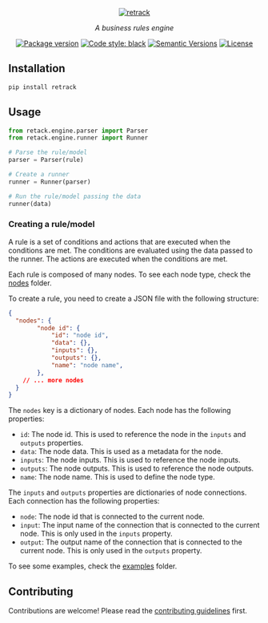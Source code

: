 <p align="center">
  <a href="https://github.com/gabrielguarisa/retrack"><img src="https://raw.githubusercontent.com/gabrielguarisa/retrack/main/logo.png" alt="retrack"></a>
</p>
<p align="center">
    <em>A business rules engine</em>
</p>

<div align="center">

[![Package version](https://img.shields.io/pypi/v/retrack?color=%2334D058&label=pypi%20package)](https://pypi.org/project/retrack/)
[![Code style: black](https://img.shields.io/badge/code%20style-black-000000.svg)](https://github.com/psf/black)
[![Semantic Versions](https://img.shields.io/badge/%20%20%F0%9F%93%A6%F0%9F%9A%80-semantic--versions-e10079.svg)](https://github.com/gabrielguarisa/retrack/releases)
[![License](https://img.shields.io/github/license/gabrielguarisa/retrack)](https://github.com/gabrielguarisa/retrack/blob/main/LICENSE)

</div>


## Installation

```bash
pip install retrack
```

## Usage

```python
from retack.engine.parser import Parser
from retack.engine.runner import Runner

# Parse the rule/model
parser = Parser(rule)

# Create a runner
runner = Runner(parser)

# Run the rule/model passing the data
runner(data)
```

### Creating a rule/model

A rule is a set of conditions and actions that are executed when the conditions are met. The conditions are evaluated using the data passed to the runner. The actions are executed when the conditions are met.

Each rule is composed of many nodes. To see each node type, check the [nodes](https://github.com/gabrielguarisa/retrack/tree/main/retrack/nodes) folder.

To create a rule, you need to create a JSON file with the following structure:

```json
{
  "nodes": {
		"node id": {
			"id": "node id",
			"data": {},
			"inputs": {},
			"outputs": {},
			"name": "node name",
		},
    // ... more nodes
  }
}
```

The `nodes` key is a dictionary of nodes. Each node has the following properties:

- `id`: The node id. This is used to reference the node in the `inputs` and `outputs` properties.
- `data`: The node data. This is used as a metadata for the node.
- `inputs`: The node inputs. This is used to reference the node inputs.
- `outputs`: The node outputs. This is used to reference the node outputs.
- `name`: The node name. This is used to define the node type.

The `inputs` and `outputs` properties are dictionaries of node connections. Each connection has the following properties:

- `node`: The node id that is connected to the current node.
- `input`: The input name of the connection that is connected to the current node. This is only used in the `inputs` property.
- `output`: The output name of the connection that is connected to the current node. This is only used in the `outputs` property.

To see some examples, check the [examples](https://github.com/gabrielguarisa/retrack/tree/main/examples) folder.

## Contributing

Contributions are welcome! Please read the [contributing guidelines](https://github.com/gabrielguarisa/retrack/tree/main/CONTRIBUTING.md) first.